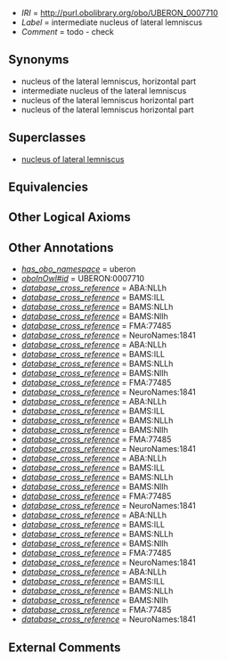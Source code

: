  * *IRI* = http://purl.obolibrary.org/obo/UBERON_0007710
 * *Label* = intermediate nucleus of lateral lemniscus
 * *Comment* = todo - check

## Synonyms

 * nucleus of the lateral lemniscus, horizontal part
 * intermediate nucleus of the lateral lemniscus
 * nucleus of the lateral lemniscus horizontal part
 * nucleus of the lateral lemniscus horizontal part

## Superclasses

 * [nucleus of lateral lemniscus](../../UBERON/40/UBERON_0006840.md)

## Equivalencies


## Other Logical Axioms


## Other Annotations

 * *[has_obo_namespace](../../ce/oboInOwl#hasOBONamespace.md)* = uberon
 * *[oboInOwl#id](../../id/oboInOwl#id.md)* = UBERON:0007710
 * *[database_cross_reference](../../ef/oboInOwl#hasDbXref.md)* = ABA:NLLh
 * *[database_cross_reference](../../ef/oboInOwl#hasDbXref.md)* = BAMS:ILL
 * *[database_cross_reference](../../ef/oboInOwl#hasDbXref.md)* = BAMS:NLLh
 * *[database_cross_reference](../../ef/oboInOwl#hasDbXref.md)* = BAMS:Nllh
 * *[database_cross_reference](../../ef/oboInOwl#hasDbXref.md)* = FMA:77485
 * *[database_cross_reference](../../ef/oboInOwl#hasDbXref.md)* = NeuroNames:1841
 * *[database_cross_reference](../../ef/oboInOwl#hasDbXref.md)* = ABA:NLLh
 * *[database_cross_reference](../../ef/oboInOwl#hasDbXref.md)* = BAMS:ILL
 * *[database_cross_reference](../../ef/oboInOwl#hasDbXref.md)* = BAMS:NLLh
 * *[database_cross_reference](../../ef/oboInOwl#hasDbXref.md)* = BAMS:Nllh
 * *[database_cross_reference](../../ef/oboInOwl#hasDbXref.md)* = FMA:77485
 * *[database_cross_reference](../../ef/oboInOwl#hasDbXref.md)* = NeuroNames:1841
 * *[database_cross_reference](../../ef/oboInOwl#hasDbXref.md)* = ABA:NLLh
 * *[database_cross_reference](../../ef/oboInOwl#hasDbXref.md)* = BAMS:ILL
 * *[database_cross_reference](../../ef/oboInOwl#hasDbXref.md)* = BAMS:NLLh
 * *[database_cross_reference](../../ef/oboInOwl#hasDbXref.md)* = BAMS:Nllh
 * *[database_cross_reference](../../ef/oboInOwl#hasDbXref.md)* = FMA:77485
 * *[database_cross_reference](../../ef/oboInOwl#hasDbXref.md)* = NeuroNames:1841
 * *[database_cross_reference](../../ef/oboInOwl#hasDbXref.md)* = ABA:NLLh
 * *[database_cross_reference](../../ef/oboInOwl#hasDbXref.md)* = BAMS:ILL
 * *[database_cross_reference](../../ef/oboInOwl#hasDbXref.md)* = BAMS:NLLh
 * *[database_cross_reference](../../ef/oboInOwl#hasDbXref.md)* = BAMS:Nllh
 * *[database_cross_reference](../../ef/oboInOwl#hasDbXref.md)* = FMA:77485
 * *[database_cross_reference](../../ef/oboInOwl#hasDbXref.md)* = NeuroNames:1841
 * *[database_cross_reference](../../ef/oboInOwl#hasDbXref.md)* = ABA:NLLh
 * *[database_cross_reference](../../ef/oboInOwl#hasDbXref.md)* = BAMS:ILL
 * *[database_cross_reference](../../ef/oboInOwl#hasDbXref.md)* = BAMS:NLLh
 * *[database_cross_reference](../../ef/oboInOwl#hasDbXref.md)* = BAMS:Nllh
 * *[database_cross_reference](../../ef/oboInOwl#hasDbXref.md)* = FMA:77485
 * *[database_cross_reference](../../ef/oboInOwl#hasDbXref.md)* = NeuroNames:1841
 * *[database_cross_reference](../../ef/oboInOwl#hasDbXref.md)* = ABA:NLLh
 * *[database_cross_reference](../../ef/oboInOwl#hasDbXref.md)* = BAMS:ILL
 * *[database_cross_reference](../../ef/oboInOwl#hasDbXref.md)* = BAMS:NLLh
 * *[database_cross_reference](../../ef/oboInOwl#hasDbXref.md)* = BAMS:Nllh
 * *[database_cross_reference](../../ef/oboInOwl#hasDbXref.md)* = FMA:77485
 * *[database_cross_reference](../../ef/oboInOwl#hasDbXref.md)* = NeuroNames:1841

## External Comments

